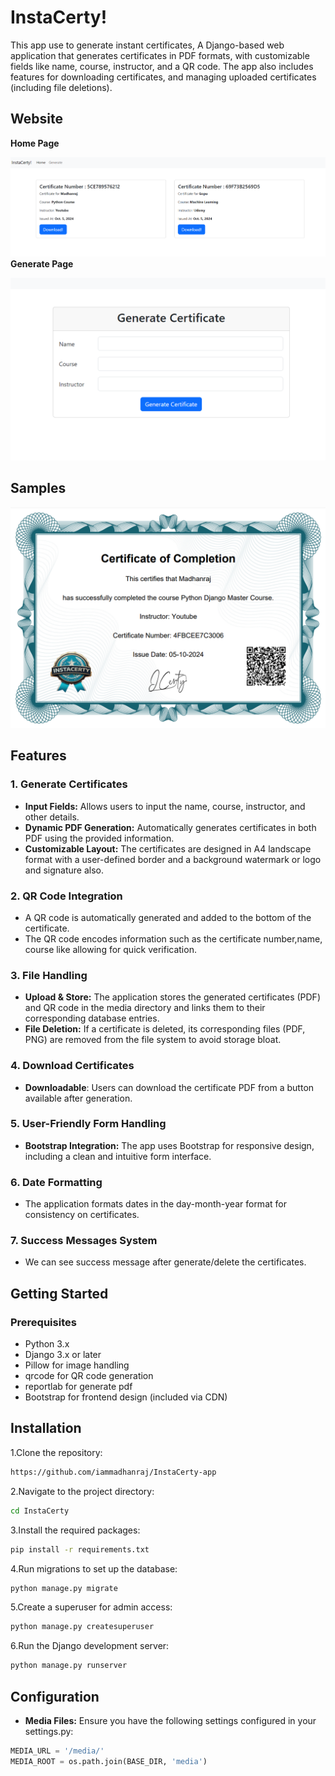 
# InstaCerty!

This app use to generate instant certificates,
A Django-based web application that generates certificates in PDF formats, with customizable fields like name, course, instructor, and a QR code. The app also includes features for downloading certificates, and managing uploaded certificates (including file deletions).


## Website
**Home Page**

![Logo](https://raw.githubusercontent.com/iammadhanraj/mystaticfiles/main/InstaCerty/home_page.png)
**Generate Page**

![Logo](https://raw.githubusercontent.com/iammadhanraj/mystaticfiles/main/InstaCerty/generate_page.png)
## Samples
![Logo](https://raw.githubusercontent.com/iammadhanraj/mystaticfiles/main/InstaCerty/Sample_Certificate.png)
## Features
### 1. Generate Certificates
- **Input Fields:** Allows users to input the name, course, instructor, and other details.
- **Dynamic PDF Generation:** Automatically generates certificates in both PDF using the provided information.
- **Customizable Layout:** The certificates are designed in A4 landscape format with a user-defined border and a background watermark or logo and signature also.
### 2. QR Code Integration
- A QR code is automatically generated and added to the bottom of the certificate.
- The QR code encodes information such as the certificate number,name, course like allowing for quick verification.
### 3. File Handling
- **Upload & Store:** The application stores the generated certificates (PDF) and QR code in the media directory and links them to their corresponding database entries.
- **File Deletion:** If a certificate is deleted, its corresponding files (PDF, PNG) are removed from the file system to avoid storage bloat.
### 4. Download Certificates
- **Downloadable**: Users can download the certificate PDF from a button available after generation.
### 5. User-Friendly Form Handling
- **Bootstrap Integration:** The app uses Bootstrap for responsive design, including a clean and intuitive form interface.
### 6. Date Formatting
- The application formats dates in the day-month-year format for consistency on certificates.
### 7. Success Messages System
- We can see success message after generate/delete the certificates.
  
## Getting Started
### Prerequisites
- Python 3.x
- Django 3.x or later
- Pillow for image handling
- qrcode for QR code generation
- reportlab for generate pdf
- Bootstrap for frontend design (included via CDN)
## Installation

1.Clone the repository:

```bash
https://github.com/iammadhanraj/InstaCerty-app
```
2.Navigate to the project directory:
```bash
cd InstaCerty
```
3.Install the required packages:
```bash
pip install -r requirements.txt
``` 
4.Run migrations to set up the database:
```bash
python manage.py migrate
``` 
5.Create a superuser for admin access:
```bash 
python manage.py createsuperuser
```
6.Run the Django development server:
```bash 
python manage.py runserver
```



## Configuration
- **Media Files:** Ensure you have the following settings configured in your settings.py:
```python
MEDIA_URL = '/media/'
MEDIA_ROOT = os.path.join(BASE_DIR, 'media')
```
